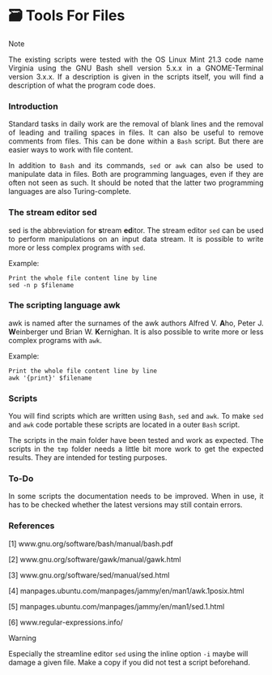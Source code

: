 # :card_file_box: Tools For Files

> [!NOTE]
> <p align="justify">The existing scripts were tested with the OS Linux Mint 21.3 code name Virginia using the GNU Bash shell version 5.x.x in a GNOME-Terminal version 3.x.x. If a description is given in the scripts itself, you will find a description of what the program code does.</p> 

### Introduction

<p align="justify">Standard tasks in daily work are the removal of blank lines and the removal of leading and trailing spaces in files. It can also be useful to remove comments from files. This can be done within a <code>Bash</code> script. But there are easier ways to work with file content.</p>

<p align="justify">In addition to <code>Bash</code> and its commands, <code>sed</code> or <code>awk</code> can also be used to manipulate data in files. Both are programming languages, even if they are often not seen as such. It should be noted that the latter two programming languages are also  Turing-complete.</p>

### The stream editor sed

<p align="justify">sed is the abbreviation for <b>s</b>tream <b>ed</b>itor. The stream editor <code>sed</code> can be used to perform manipulations on an input data stream. It is possible to write more or less complex programs with <code>sed</code>.</p>

Example:

    Print the whole file content line by line
    sed -n p $filename

### The scripting language awk

<p align="justify">awk is named after the surnames of the awk authors Alfred V. <b>A</b>ho, Peter J. <b>W</b>einberger und Brian W. <b>K</b>ernighan. It is also possible to write more or less complex programs with <code>awk</code>.</p>

Example:

    Print the whole file content line by line
    awk '{print}' $filename

### Scripts

<p align="justify">You will find scripts which are written using <code>Bash</code>, <code>sed</code> and <code>awk</code>. To make <code>sed</code> and <code>awk</code> code portable these scripts are located in a outer <code>Bash</code> script.</p>

<p align="justify">The scripts in the main folder have been tested and work as expected. The scripts in the <code>tmp</code> folder needs a little bit more work to get the expected results. They are intended for testing purposes.</p>

### To-Do

<p align="justify">In some scripts the documentation needs to be improved. When in use, it has to be checked whether the latest versions may still contain errors.</p>

### References

[1] www&#8203;.gnu.org/software/bash/manual/bash.pdf

[2] www&#8203;.gnu.org/software/gawk/manual/gawk.html

[3] www&#8203;.gnu.org/software/sed/manual/sed.html

[4] manpages.ubuntu.com/manpages/jammy/en/man1/awk.1posix.html

[5] manpages.ubuntu.com/manpages/jammy/en/man1/sed.1.html

[6] www&#8203;.regular-expressions.info/

> [!WARNING]
> Especially the streamline editor <code>sed</code> using the inline option <code>-i</code> maybe will damage a given file. Make a copy if you did not test a script beforehand.






